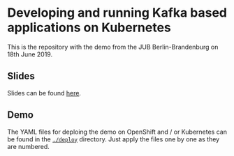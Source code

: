 # Developing and running Kafka based applications on Kubernetes

This is the repository with the demo from the JUB Berlin-Brandenburg on 18th June 2019.

## Slides

Slides can be found [here](https://docs.google.com/presentation/d/1rGefQ-CrJMYIlCwoKzXH0fBrUqdBoESq3UcYaCxCa3Q/edit?usp=sharing).

## Demo

The YAML files for deploing the demo on OpenShift and / or Kubernetes can be found in the [`./deploy`](./deploy) directory.
Just apply the files one by one as they are numbered.
